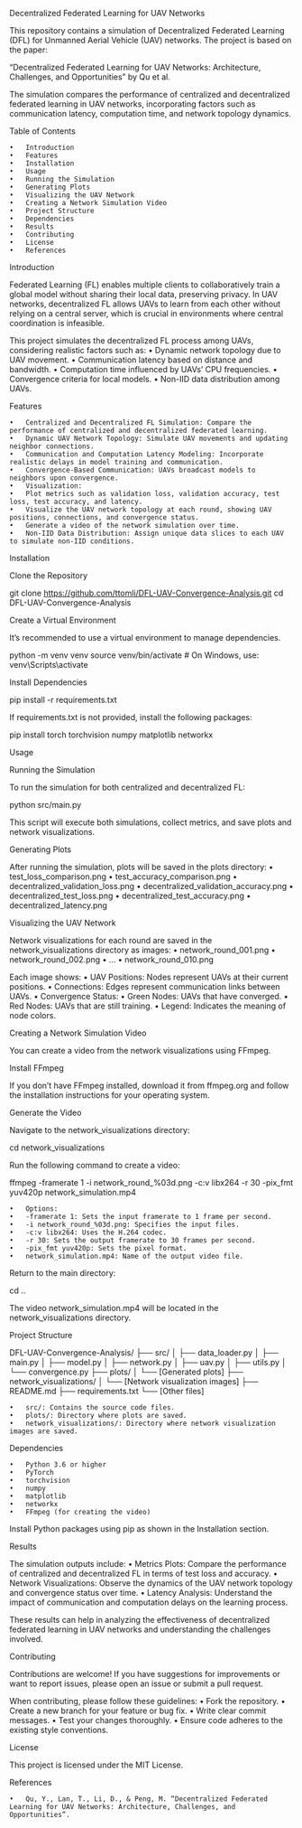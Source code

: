 Decentralized Federated Learning for UAV Networks

This repository contains a simulation of Decentralized Federated Learning (DFL) for Unmanned Aerial Vehicle (UAV) networks. The project is based on the paper:

“Decentralized Federated Learning for UAV Networks: Architecture, Challenges, and Opportunities” by Qu et al.

The simulation compares the performance of centralized and decentralized federated learning in UAV networks, incorporating factors such as communication latency, computation time, and network topology dynamics.

Table of Contents

	•	Introduction
	•	Features
	•	Installation
	•	Usage
	•	Running the Simulation
	•	Generating Plots
	•	Visualizing the UAV Network
	•	Creating a Network Simulation Video
	•	Project Structure
	•	Dependencies
	•	Results
	•	Contributing
	•	License
	•	References

Introduction

Federated Learning (FL) enables multiple clients to collaboratively train a global model without sharing their local data, preserving privacy. In UAV networks, decentralized FL allows UAVs to learn from each other without relying on a central server, which is crucial in environments where central coordination is infeasible.

This project simulates the decentralized FL process among UAVs, considering realistic factors such as:
	•	Dynamic network topology due to UAV movement.
	•	Communication latency based on distance and bandwidth.
	•	Computation time influenced by UAVs’ CPU frequencies.
	•	Convergence criteria for local models.
	•	Non-IID data distribution among UAVs.

Features

	•	Centralized and Decentralized FL Simulation: Compare the performance of centralized and decentralized federated learning.
	•	Dynamic UAV Network Topology: Simulate UAV movements and updating neighbor connections.
	•	Communication and Computation Latency Modeling: Incorporate realistic delays in model training and communication.
	•	Convergence-Based Communication: UAVs broadcast models to neighbors upon convergence.
	•	Visualization:
	•	Plot metrics such as validation loss, validation accuracy, test loss, test accuracy, and latency.
	•	Visualize the UAV network topology at each round, showing UAV positions, connections, and convergence status.
	•	Generate a video of the network simulation over time.
	•	Non-IID Data Distribution: Assign unique data slices to each UAV to simulate non-IID conditions.

Installation

Clone the Repository

git clone https://github.com/ttomli/DFL-UAV-Convergence-Analysis.git
cd DFL-UAV-Convergence-Analysis

Create a Virtual Environment

It’s recommended to use a virtual environment to manage dependencies.

python -m venv venv
source venv/bin/activate  # On Windows, use: venv\Scripts\activate

Install Dependencies

pip install -r requirements.txt

If requirements.txt is not provided, install the following packages:

pip install torch torchvision numpy matplotlib networkx

Usage

Running the Simulation

To run the simulation for both centralized and decentralized FL:

python src/main.py

This script will execute both simulations, collect metrics, and save plots and network visualizations.

Generating Plots

After running the simulation, plots will be saved in the plots directory:
	•	test_loss_comparison.png
	•	test_accuracy_comparison.png
	•	decentralized_validation_loss.png
	•	decentralized_validation_accuracy.png
	•	decentralized_test_loss.png
	•	decentralized_test_accuracy.png
	•	decentralized_latency.png

Visualizing the UAV Network

Network visualizations for each round are saved in the network_visualizations directory as images:
	•	network_round_001.png
	•	network_round_002.png
	•	…
	•	network_round_010.png

Each image shows:
	•	UAV Positions: Nodes represent UAVs at their current positions.
	•	Connections: Edges represent communication links between UAVs.
	•	Convergence Status:
	•	Green Nodes: UAVs that have converged.
	•	Red Nodes: UAVs that are still training.
	•	Legend: Indicates the meaning of node colors.

Creating a Network Simulation Video

You can create a video from the network visualizations using FFmpeg.

Install FFmpeg

If you don’t have FFmpeg installed, download it from ffmpeg.org and follow the installation instructions for your operating system.

Generate the Video

Navigate to the network_visualizations directory:

cd network_visualizations

Run the following command to create a video:

ffmpeg -framerate 1 -i network_round_%03d.png -c:v libx264 -r 30 -pix_fmt yuv420p network_simulation.mp4

	•	Options:
	•	-framerate 1: Sets the input framerate to 1 frame per second.
	•	-i network_round_%03d.png: Specifies the input files.
	•	-c:v libx264: Uses the H.264 codec.
	•	-r 30: Sets the output framerate to 30 frames per second.
	•	-pix_fmt yuv420p: Sets the pixel format.
	•	network_simulation.mp4: Name of the output video file.

Return to the main directory:

cd ..

The video network_simulation.mp4 will be located in the network_visualizations directory.

Project Structure

DFL-UAV-Convergence-Analysis/
├── src/
│   ├── data_loader.py
│   ├── main.py
│   ├── model.py
│   ├── network.py
│   ├── uav.py
│   ├── utils.py
│   └── convergence.py
├── plots/
│   └── [Generated plots]
├── network_visualizations/
│   └── [Network visualization images]
├── README.md
├── requirements.txt
└── [Other files]

	•	src/: Contains the source code files.
	•	plots/: Directory where plots are saved.
	•	network_visualizations/: Directory where network visualization images are saved.

Dependencies

	•	Python 3.6 or higher
	•	PyTorch
	•	torchvision
	•	numpy
	•	matplotlib
	•	networkx
	•	FFmpeg (for creating the video)

Install Python packages using pip as shown in the Installation section.

Results

The simulation outputs include:
	•	Metrics Plots: Compare the performance of centralized and decentralized FL in terms of test loss and accuracy.
	•	Network Visualizations: Observe the dynamics of the UAV network topology and convergence status over time.
	•	Latency Analysis: Understand the impact of communication and computation delays on the learning process.

These results can help in analyzing the effectiveness of decentralized federated learning in UAV networks and understanding the challenges involved.

Contributing

Contributions are welcome! If you have suggestions for improvements or want to report issues, please open an issue or submit a pull request.

When contributing, please follow these guidelines:
	•	Fork the repository.
	•	Create a new branch for your feature or bug fix.
	•	Write clear commit messages.
	•	Test your changes thoroughly.
	•	Ensure code adheres to the existing style conventions.

License

This project is licensed under the MIT License.

References

	•	Qu, Y., Lan, T., Li, D., & Peng, M. “Decentralized Federated Learning for UAV Networks: Architecture, Challenges, and Opportunities”.